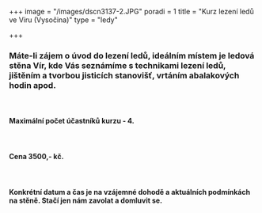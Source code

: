 +++
image = "/images/dscn3137-2.JPG"
poradi = 1
title = "Kurz lezení ledů ve Víru (Vysočina)"
type = "ledy"

+++
### **Máte-li zájem o úvod do lezení ledů, ideálním místem je ledová stěna Vír, kde Vás seznámíme s technikami lezení ledů, jištěním a tvorbou jisticích stanovišť, vrtáním abalakových hodin apod.**

&nbsp;

#### Maximální počet účastníků kurzu - 4.

&nbsp;  

#### Cena 3500,- kč.

&nbsp;

#### Konkrétní datum a čas je na vzájemné dohodě a aktuálních podmínkách na stěně. Stačí jen nám zavolat a domluvit se.